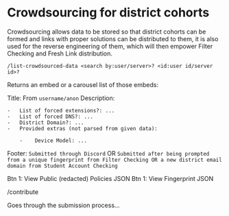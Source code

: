 # Crowdsourcing for district cohorts

Crowdsourcing allows data to be stored so that district cohorts can be formed and links with proper solutions can be distributed to them, it is also used for the reverse engineering of them, which will then empower Filter Checking and Fresh Link distribution.

`/list-crowdsourced-data <search by:user/server>? <id:user id/server id>?`

Returns an embed or a carousel list of those embeds:

Title: From `username/anon`
Description:

    -   List of forced extensions?: ...
    -   List of forced DNS?: ...
    -   District Domain?: ...
    -   Provided extras (not parsed from given data):

        -    Device Model: ...

Footer: `Submitted through Discord` OR `Submitted after being prompted from a unique fingerprint from Filter Checking OR a new district email domain from Student Account Checking`

Btn 1: View Public (redacted) Policies JSON
Btn 1: View Fingerprint JSON

/contribute

Goes through the submission process...
